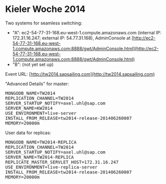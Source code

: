 # Kieler Woche 2014

Two systems for seamless switching:

 - "A": ec2-54-77-31-168.eu-west-1.compute.amazonaws.com (internal IP: 172.31.16.247; external IP: 54.77.31.168), AdminConsole at [http://ec2-54-77-31-168.eu-west-1.compute.amazonaws.com:8888/gwt/AdminConsole.html](http://ec2-54-77-31-168.eu-west-1.compute.amazonaws.com:8888/gwt/AdminConsole.html)
 - "B": (not yet set up)

Event URL: [http://tw2014.sapsailing.com](http://tw2014.sapsailing.com)

"Advanced Details" for master:

<pre>
MONGODB_NAME=TW2014
REPLICATION_CHANNEL=TW2014
SERVER_STARTUP_NOTIFY=axel.uhl@sap.com
SERVER_NAME=KW2014
USE_ENVIRONMENT=live-server
INSTALL_FROM_RELEASE=tw2014-release-201406260007
MEMORY=20000m
</pre>

User data for replicas:

<pre>
MONGODB_NAME=TW2014-REPLICA
REPLICATION_CHANNEL=TW2014
SERVER_STARTUP_NOTIFY=axel.uhl@sap.com
SERVER_NAME=TW2014-REPLICA
REPLICATE_MASTER_SERVLET_HOST=172.31.16.247
USE_ENVIRONMENT=live-replica-server
INSTALL_FROM_RELEASE=tw2014-release-201406260007
MEMORY=20000m
</pre>
